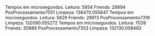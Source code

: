 Tempos em microsegundos. Leitura: 5854 Friends: 28894 PosProcessamento7051 Limpeza: 138470.055647
Tempos em microsegundos. Leitura: 5829 Friends: 28913 PosProcessamento7319 Limpeza: 132090.055272
Tempos em microsegundos. Leitura: 7026 Friends: 30889 PosProcessamento7353 Limpeza: 132130.058483
